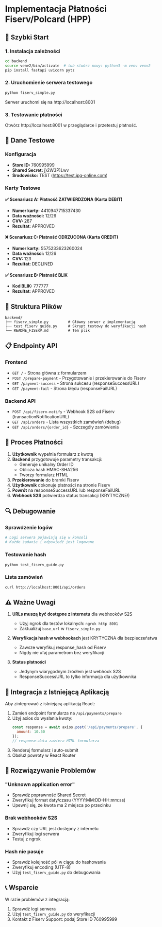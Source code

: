 # Implementacja Płatności Fiserv/Polcard (HPP)

## 🚀 Szybki Start

### 1. Instalacja zależności

```bash
cd backend
source venv2/bin/activate  # lub stwórz nowy: python3 -m venv venv2
pip install fastapi uvicorn pytz
```

### 2. Uruchomienie serwera testowego

```bash
python fiserv_simple.py
```

Serwer uruchomi się na http://localhost:8001

### 3. Testowanie płatności

Otwórz http://localhost:8001 w przeglądarce i przetestuj płatność.

## 📝 Dane Testowe

### Konfiguracja
- **Store ID:** 760995999
- **Shared Secret:** j}2W3P)Lwv
- **Środowisko:** TEST (https://test.ipg-online.com)

### Karty Testowe

#### ✅ Scenariusz A: Płatność ZATWIERDZONA (Karta DEBIT)
- **Numer karty:** 4410947715337430
- **Data ważności:** 12/26
- **CVV:** 287
- **Rezultat:** APPROVED

#### ❌ Scenariusz C: Płatność ODRZUCONA (Karta CREDIT)
- **Numer karty:** 5575233623260024
- **Data ważności:** 12/26
- **CVV:** 123
- **Rezultat:** DECLINED

#### ✅ Scenariusz B: Płatność BLIK
- **Kod BLIK:** 777777
- **Rezultat:** APPROVED

## 🔧 Struktura Plików

```
backend/
├── fiserv_simple.py         # Główny serwer z implementacją
├── test_fiserv_guide.py     # Skrypt testowy do weryfikacji hash
└── README_FISERV.md         # Ten plik
```

## 📋 Endpointy API

### Frontend
- `GET /` - Strona główna z formularzem
- `POST /prepare-payment` - Przygotowanie i przekierowanie do Fiserv
- `GET /payment-success` - Strona sukcesu (responseSuccessURL)
- `GET /payment-fail` - Strona błędu (responseFailURL)

### Backend API
- `POST /api/fiserv-notify` - Webhook S2S od Fiserv (transactionNotificationURL)
- `GET /api/orders` - Lista wszystkich zamówień (debug)
- `GET /api/orders/{order_id}` - Szczegóły zamówienia

## 🔐 Proces Płatności

1. **Użytkownik** wypełnia formularz z kwotą
2. **Backend** przygotowuje parametry transakcji:
   - Generuje unikalny Order ID
   - Oblicza hash HMAC-SHA256
   - Tworzy formularz HTML
3. **Przekierowanie** do bramki Fiserv
4. **Użytkownik** dokonuje płatności na stronie Fiserv
5. **Powrót** na responseSuccessURL lub responseFailURL
6. **Webhook S2S** potwierdza status transakcji (KRYTYCZNE!)

## 🔍 Debugowanie

### Sprawdzenie logów
```bash
# Logi serwera pojawiają się w konsoli
# Każde żądanie i odpowiedź jest logowane
```

### Testowanie hash
```bash
python test_fiserv_guide.py
```

### Lista zamówień
```bash
curl http://localhost:8001/api/orders
```

## ⚠️ Ważne Uwagi

1. **URLs muszą być dostępne z internetu** dla webhooków S2S
   - Użyj ngrok dla testów lokalnych: `ngrok http 8001`
   - Zaktualizuj `base_url` w `fiserv_simple.py`

2. **Weryfikacja hash w webhookach** jest KRYTYCZNA dla bezpieczeństwa
   - Zawsze weryfikuj response_hash od Fiserv
   - Nigdy nie ufaj parametrom bez weryfikacji

3. **Status płatności** 
   - Jedynym wiarygodnym źródłem jest webhook S2S
   - ResponseSuccessURL to tylko informacja dla użytkownika

## 📱 Integracja z Istniejącą Aplikacją

Aby zintegrować z istniejącą aplikacją React:

1. Zamień endpoint formularza na `/api/payments/prepare`
2. Użyj axios do wysłania kwoty:
   ```javascript
   const response = await axios.post('/api/payments/prepare', {
     amount: 10.50
   });
   // response.data zawiera HTML formularza
   ```
3. Renderuj formularz i auto-submit
4. Obsłuż powroty w React Router

## 🐛 Rozwiązywanie Problemów

### "Unknown application error"
- Sprawdź poprawność Shared Secret
- Zweryfikuj format daty/czasu (YYYY:MM:DD-HH:mm:ss)
- Upewnij się, że kwota ma 2 miejsca po przecinku

### Brak webhooków S2S
- Sprawdź czy URL jest dostępny z internetu
- Zweryfikuj logi serwera
- Testuj z ngrok

### Hash nie pasuje
- Sprawdź kolejność pól w ciągu do hashowania
- Zweryfikuj encoding (UTF-8)
- Użyj `test_fiserv_guide.py` do debugowania

## 📞 Wsparcie

W razie problemów z integracją:
1. Sprawdź logi serwera
2. Użyj `test_fiserv_guide.py` do weryfikacji
3. Kontakt z Fiserv Support: podaj Store ID 760995999